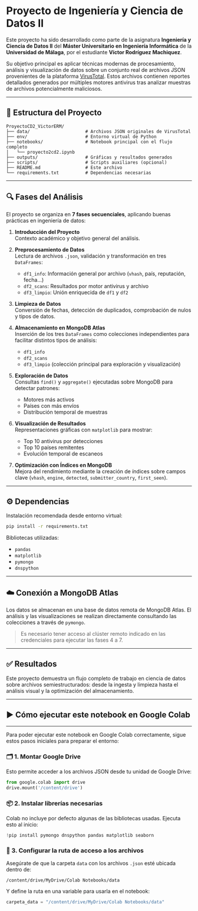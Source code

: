 
# Proyecto de Ingeniería y Ciencia de Datos II 

Este proyecto ha sido desarrollado como parte de la asignatura **Ingeniería y Ciencia de Datos II** del **Máster Universitario en Ingeniería Informática** de la **Universidad de Málaga**, por el estudiante **Víctor Rodríguez Machiquez**.

Su objetivo principal es aplicar técnicas modernas de procesamiento, análisis y visualización de datos sobre un conjunto real de archivos JSON provenientes de la plataforma [VirusTotal](https://www.virustotal.com/). Estos archivos contienen reportes detallados generados por múltiples motores antivirus tras analizar muestras de archivos potencialmente maliciosos.

---

## 📂 Estructura del Proyecto

```
ProyectoCD2_VictorERM/
├── data/                     # Archivos JSON originales de VirusTotal
├── env/                      # Entorno virtual de Python
├── notebooks/                # Notebook principal con el flujo completo
│   └── proyecto2cd2.ipynb
├── outputs/                  # Gráficas y resultados generados
├── scripts/                  # Scripts auxiliares (opcional)
├── README.md                 # Este archivo
└── requirements.txt          # Dependencias necesarias
```

---

## 🔍 Fases del Análisis

El proyecto se organiza en **7 fases secuenciales**, aplicando buenas prácticas en ingeniería de datos:

1. **Introducción del Proyecto**  
   Contexto académico y objetivo general del análisis.

2. **Preprocesamiento de Datos**  
   Lectura de archivos `.json`, validación y transformación en tres `DataFrames`:
   - `df1_info`: Información general por archivo (`vhash`, país, reputación, fecha…)
   - `df2_scans`: Resultados por motor antivirus y archivo
   - `df3_limpio`: Unión enriquecida de `df1` y `df2`

3. **Limpieza de Datos**  
   Conversión de fechas, detección de duplicados, comprobación de nulos y tipos de datos.

4. **Almacenamiento en MongoDB Atlas**  
   Inserción de los tres `DataFrames` como colecciones independientes para facilitar distintos tipos de análisis:
   - `df1_info`
   - `df2_scans`
   - `df3_limpio` (colección principal para exploración y visualización)

5. **Exploración de Datos**  
   Consultas `find()` y `aggregate()` ejecutadas sobre MongoDB para detectar patrones:
   - Motores más activos
   - Países con más envíos
   - Distribución temporal de muestras

6. **Visualización de Resultados**  
   Representaciones gráficas con `matplotlib` para mostrar:
   - Top 10 antivirus por detecciones
   - Top 10 países remitentes
   - Evolución temporal de escaneos

7. **Optimización con Índices en MongoDB**  
   Mejora del rendimiento mediante la creación de índices sobre campos clave (`vhash`, `engine`, `detected`, `submitter_country`, `first_seen`).

---

## ⚙️ Dependencias

Instalación recomendada desde entorno virtual:

```bash
pip install -r requirements.txt
```

Bibliotecas utilizadas:
- `pandas`
- `matplotlib`
- `pymongo`
- `dnspython`

---

## ☁️ Conexión a MongoDB Atlas

Los datos se almacenan en una base de datos remota de MongoDB Atlas. El análisis y las visualizaciones se realizan directamente consultando las colecciones a través de `pymongo`.

> Es necesario tener acceso al clúster remoto indicado en las credenciales para ejecutar las fases 4 a 7.

---

## ✅ Resultados

Este proyecto demuestra un flujo completo de trabajo en ciencia de datos sobre archivos semiestructurados: desde la ingesta y limpieza hasta el análisis visual y la optimización del almacenamiento.

---

## ▶️ Cómo ejecutar este notebook en Google Colab
---

Para poder ejecutar este notebook en Google Colab correctamente, sigue estos pasos iniciales para preparar el entorno:

### 🗂️ 1. Montar Google Drive

Esto permite acceder a los archivos JSON desde tu unidad de Google Drive:

```python
from google.colab import drive
drive.mount('/content/drive')
````

### 📦 2. Instalar librerías necesarias

Colab no incluye por defecto algunas de las bibliotecas usadas. Ejecuta esto al inicio:

```python
!pip install pymongo dnspython pandas matplotlib seaborn
```

### 📁 3. Configurar la ruta de acceso a los archivos

Asegúrate de que la carpeta `data` con los archivos `.json` esté ubicada dentro de:

```
/content/drive/MyDrive/Colab Notebooks/data
```

Y define la ruta en una variable para usarla en el notebook:

```python
carpeta_data = "/content/drive/MyDrive/Colab Notebooks/data"
```
